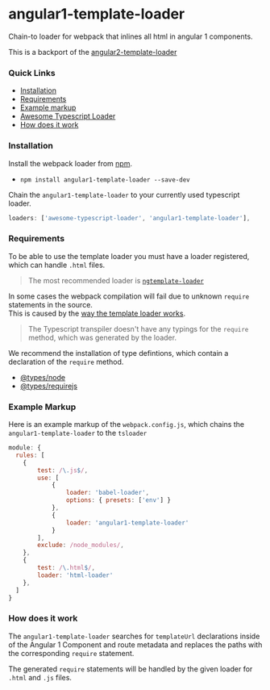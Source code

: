 # angular1-template-loader
Chain-to loader for webpack that inlines all html in angular 1 components. 

This is a backport of the [angular2-template-loader](https://github.com/TheLarkInn/angular2-template-loader)

### Quick Links
- [Installation](#installation)
- [Requirements](#requirements)
- [Example markup](#example-markup)
- [Awesome Typescript Loader](#awesome-typescript-loader)
- [How does it work](#how-does-it-work)

### Installation
Install the webpack loader from [npm](https://www.npmjs.com/package/angular1-template-loader).
- `npm install angular1-template-loader --save-dev`

Chain the `angular1-template-loader` to your currently used typescript loader.

```js
loaders: ['awesome-typescript-loader', 'angular1-template-loader'],
```

### Requirements
To be able to use the template loader you must have a loader registered, which can handle `.html` files.
> The most recommended loader is [`ngtemplate-loader`](https://github.com/wearymonkey/ngtemplate-loader)

In some cases the webpack compilation will fail due to unknown `require` statements in the source.<br/>
This is caused by the [way the template loader works](#how-does-it-work). 

> The Typescript transpiler doesn't have any typings for the `require` method, which was generated by the loader.

We recommend the installation of type defintions, which contain a declaration of the `require` method.
- [@types/node](https://www.npmjs.com/package/@types/node)
- [@types/requirejs](https://www.npmjs.com/package/@types/requirejs)


### Example Markup
Here is an example markup of the `webpack.config.js`, which chains the `angular1-template-loader` to the `tsloader`

```js
module: {
  rules: [
    {
        test: /\.js$/,
        use: [
            {
                loader: 'babel-loader',
                options: { presets: ['env'] }
            },
            {
                loader: 'angular1-template-loader'
            }
        ],
        exclude: /node_modules/,
    },
    {
        test: /\.html$/,
        loader: 'html-loader'
    },
  ]
}
```

### How does it work
The `angular1-template-loader` searches for `templateUrl`  declarations inside of the Angular 1 Component and route metadata and replaces the paths with the corresponding `require` statement.

The generated `require` statements will be handled by the given loader for `.html` and `.js` files.

